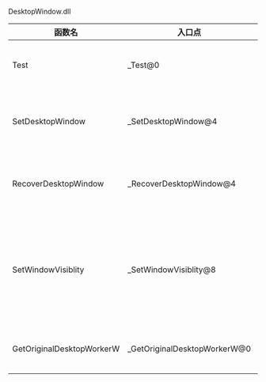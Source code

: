 DesktopWindow.dll

|函数名|入口点|返回值|参数|说明|
|----|----|----|----|----|
|Test|_Test@0|BOOL||测试是否载入成功，永远返回true|
|SetDesktopWindow|_SetDesktopWindow@4|BOOL|HWND hwnd|hwnd为窗口句柄，将该窗口设置为桌面|
|RecoverDesktopWindow|_RecoverDesktopWindow@4|BOOL|HWND hwnd|hwnd为窗口句柄，将该窗口从桌面摘除|
|SetWindowVisiblity|_SetWindowVisiblity@8|BOOL|HWND hwnd , BOOL show|hwnd为窗口句柄，show为true时显示该窗口，false时隐藏该窗口|
|GetOriginalDesktopWorkerW|_GetOriginalDesktopWorkerW@0|HWND||获取桌面壁纸的WorkerW窗口句柄|

